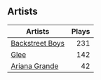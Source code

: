## Artists
Artists | Plays 
----- | -----: 
[Backstreet Boys](/artists/backstreet-boys-36645) | 231
[Glee](/artists/glee-30032566) | 142
[Ariana Grande](/artists/ariana-grande-678625) | 42

